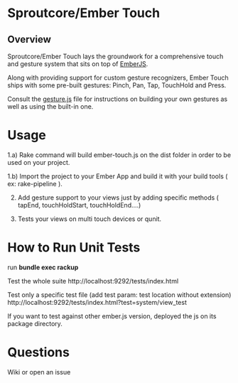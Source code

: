 # Sproutcore/Ember Touch

## Overview
Sproutcore/Ember Touch lays the groundwork for a comprehensive touch and
gesture system that sits on top of [EmberJS](https://github.com/emberjs/ember.js).

Along with providing support for custom gesture recognizers, Ember
Touch ships with some pre-built gestures: Pinch, Pan, Tap, TouchHold and
Press.

Consult the [gesture.js](https://github.com/emberjs-addons/sproutcore-touch/blob/master/packages/ember-touch/lib/system/gesture.js) file for instructions on building your own gestures as well as using the built-in one.

# Usage

1.a) Rake command will build ember-touch.js on the dist folder in order to be used on your project.

1.b) Import the project to your Ember App and build it with your build tools ( ex: rake-pipeline ).

2. Add gesture support to your views just by adding specific methods (
   tapEnd, touchHoldStart, touchHoldEnd....)

3. Tests your views on multi touch devices or qunit.
   
# How to Run Unit Tests

run __bundle exec rackup__ 

Test the whole suite  http://localhost:9292/tests/index.html

Test only a specific test file (add test param: test location without extension) http://localhost:9292/tests/index.html?test=system/view_test

If you want to test against other ember.js version, deployed the js on its package directory.


# Questions

Wiki or open an issue
